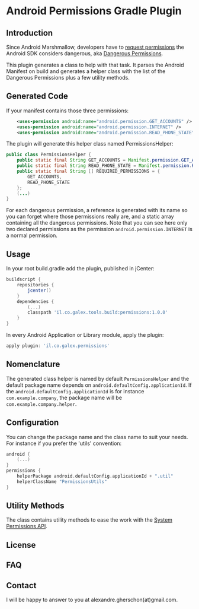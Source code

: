 # Android Permissions Gradle Plugin
## Introduction
Since Android Marshmallow, developers have to [request permissions](http://developer.android.com/guide/topics/security/permissions.html) the Android SDK considers dangerous, aka [Dangerous Permissions](http://developer.android.com/guide/topics/security/permissions.html#normal-dangerous).

This plugin generates a class to help with that task. It parses the Android Manifest on build and generates a helper class with the list of the Dangerous Permissions plus a few utility methods.
## Generated Code
If your manifest contains those three permissions:
```xml
    <uses-permission android:name="android.permission.GET_ACCOUNTS" />
    <uses-permission android:name="android.permission.INTERNET" />
    <uses-permission android:name="android.permission.READ_PHONE_STATE" />
```
The plugin will generate this helper class named PermissionsHelper:

```java
public class PermissionsHelper {
    public static final String GET_ACCOUNTS = Manifest.permission.GET_ACCOUNTS;
    public static final String READ_PHONE_STATE = Manifest.permission.READ_PHONE_STATE;
    public static final String [] REQUIRED_PERMISSIONS = {
        GET_ACCOUNTS,
        READ_PHONE_STATE
    };
    (...)
}
```
For each dangerous permission, a reference is generated with its name so you can forget where those permissions really are, and a static array containing all the dangerous permissions.
Note that you can see here only two declared permissions as the permission `android.permission.INTERNET` is a normal permission.
## Usage
In your root build.gradle add the plugin, published in jCenter:

```gradle
buildscript {
    repositories {
        jcenter()
    }
    dependencies {
        (...)
        classpath 'il.co.galex.tools.build:permissions:1.0.0'
    }
}

```

In every Android Application or Library module, apply the plugin:
```gradle
apply plugin: 'il.co.galex.permissions'
```
## Nomenclature
The generated class helper is named by default `PermissionsHelper` and the default package name depends on `android.defaultConfig.applicationId`. If the `android.defaultConfig.applicationId` is for instance `com.example.company`, the package name will be `com.example.company.helper`.
## Configuration
You can change the package name and the class name to suit your needs.
For instance if you prefer the 'utils' convention:
```gradle
android {
    (...)
}
permissions {
    helperPackage android.defaultConfig.applicationId + ".util"
    helperClassName "PermissionsUtils"
}
```
## Utility Methods

The class contains utility methods to ease the work with the [System Permissions API](http://developer.android.com/guide/topics/security/permissions.html).

## License


## FAQ


## Contact

I will be happy to answer to you at alexandre.gherschon(at)gmail.com.